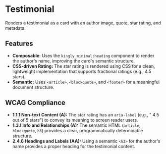 # Testimonial

Renders a testimonial as a card with an author image, quote, star rating, and
metadata.

## Features

- **Composable:** Uses the `kingly_minimal:heading` component to render the
  author's name, improving the card's semantic structure.
- **CSS-driven Rating:** The star rating is rendered using CSS for a clean,
  lightweight implementation that supports fractional ratings (e.g., 4.5 stars).
- **Semantic:** Uses `<article>`, `<blockquote>`, and `<footer>` for a
  meaningful document structure.

## WCAG Compliance

- **1.1.1 Non-text Content (A):** The star rating has an `aria-label` (e.g., "
  4.5 out of 5 stars") to convey its meaning to screen reader users.
- **1.3.1 Info and Relationships (A):** The semantic
  HTML (`article`, `blockquote`, `h3`) provides a clear, programmatically
  determinable structure.
- **2.4.6 Headings and Labels (AA):** Using a semantic `<h3>` for the author's
  name provides a proper heading for the testimonial content.
